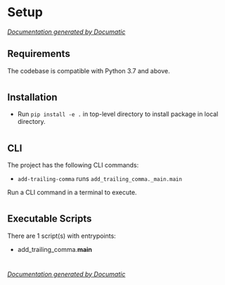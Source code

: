 # Setup

[_Documentation generated by Documatic_](https://www.documatic.com)

<!---Documatic-section-Requirements-start--->
## Requirements

The codebase is compatible with Python 3.7 and above.

# #
<!---Documatic-section-Requirements-end--->

<!---Documatic-section-Installation-start--->
## Installation

* Run `pip install -e .` in top-level directory to
install package in local directory.

# #
<!---Documatic-section-Installation-end--->

<!---Documatic-section-CLI-start--->
## CLI

The project has the following CLI commands:

* `add-trailing-comma` runs `add_trailing_comma._main.main`

Run a CLI command in a terminal to execute.

# #
<!---Documatic-section-CLI-end--->

<!---Documatic-section-Executable Scripts-start--->
## Executable Scripts

There are 1 script(s) with entrypoints:
* add_trailing_comma.__main__

# #
<!---Documatic-section-Executable Scripts-end--->

[_Documentation generated by Documatic_](https://www.documatic.com)